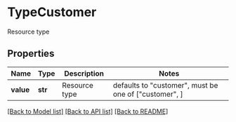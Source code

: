# TypeCustomer

Resource type

## Properties
Name | Type | Description | Notes
------------ | ------------- | ------------- | -------------
**value** | **str** | Resource type | defaults to "customer",  must be one of ["customer", ]

[[Back to Model list]](../README.md#documentation-for-models) [[Back to API list]](../README.md#documentation-for-api-endpoints) [[Back to README]](../README.md)


